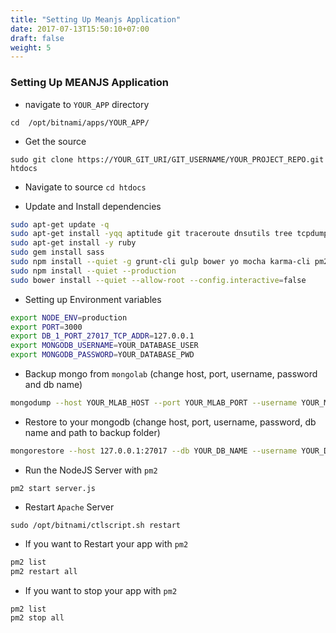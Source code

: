 ```yaml
---
title: "Setting Up Meanjs Application"
date: 2017-07-13T15:50:10+07:00
draft: false
weight: 5
---
```


### Setting Up MEANJS Application
- navigate to `YOUR_APP` directory

`cd  /opt/bitnami/apps/YOUR_APP/`

- Get the source

`sudo git clone https://YOUR_GIT_URI/GIT_USERNAME/YOUR_PROJECT_REPO.git htdocs`

- Navigate to source
`cd htdocs`

- Update and Install dependencies

```bash
sudo apt-get update -q
sudo apt-get install -yqq aptitude git traceroute dnsutils tree tcpdump psmisc gcc make build-essential libfreetype6 libfontconfig libkrb5-dev curl
sudo apt-get install -y ruby
sudo gem install sass
sudo npm install --quiet -g grunt-cli gulp bower yo mocha karma-cli pm2 grunt
sudo npm install --quiet --production
sudo bower install --quiet --allow-root --config.interactive=false
```

- Setting up Environment variables

```bash
export NODE_ENV=production
export PORT=3000
export DB_1_PORT_27017_TCP_ADDR=127.0.0.1
export MONGODB_USERNAME=YOUR_DATABASE_USER
export MONGODB_PASSWORD=YOUR_DATABASE_PWD
```

- Backup mongo from `mongolab` (change host, port, username, password and db name)

```bash
mongodump --host YOUR_MLAB_HOST --port YOUR_MLAB_PORT --username YOUR_MLAB_USERNAME --password YOUR_MLAB_USERNAME --db YOUR_MLAB_DB_NAME --excludeCollectionsWithPrefix YOUR_DIRECTORY_DO_NOT_NEED_BACKUP
```

- Restore to your mongodb (change host, port, username, password, db name and path to backup folder)

```bash
mongorestore --host 127.0.0.1:27017 --db YOUR_DB_NAME --username YOUR_DB_USERNAME --password YOUR_DB_PWD dump/YOUR_MLAB_DB_NAME/
```

- Run the NodeJS Server with `pm2`

`pm2 start server.js`

- Restart `Apache` Server

`sudo /opt/bitnami/ctlscript.sh restart`

- If you want to Restart your app with `pm2`

```bash
pm2 list
pm2 restart all
```

- If you want to stop your app with `pm2`

```bash
pm2 list
pm2 stop all
```
